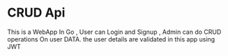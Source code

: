 # CRUD Api 
This is a WebApp In Go , User can Login and Signup , Admin can do CRUD operations On user DATA. the user details are validated in this app using JWT
